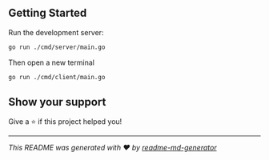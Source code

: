 ## Getting Started

Run the development server:

```sh
go run ./cmd/server/main.go
```

Then open a new terminal

```sh
go run ./cmd/client/main.go
```

## Show your support

Give a ⭐️ if this project helped you!

***
_This README was generated with ❤️ by [readme-md-generator](https://github.com/kefranabg/readme-md-generator)_
